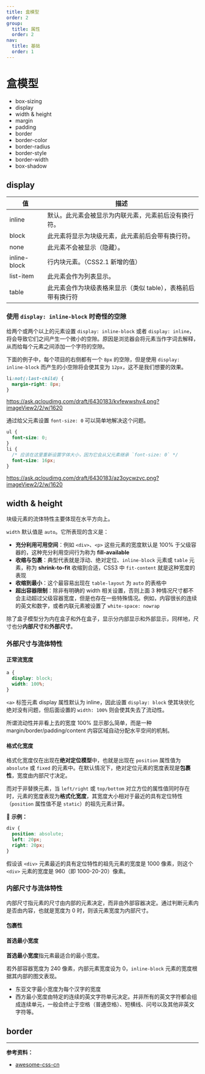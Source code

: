 ```yaml
---
title: 盒模型
order: 2
group:
  title: 属性
  order: 2
nav:
  title: 基础
  order: 1
---
```


# 盒模型

- box-sizing
- display
- width & height
- margin
- padding
- border
- border-color
- border-radius
- border-style
- border-width
- box-shadow

## display

| 值           | 描述                                                         |
| ------------ | ------------------------------------------------------------ |
| inline       | 默认。此元素会被显示为内联元素，元素前后没有换行符。         |
| block        | 此元素将显示为块级元素，此元素前后会带有换行符。             |
| none         | 此元素不会被显示（隐藏）。                                   |
| inline-block | 行内块元素。（CSS2.1 新增的值）                              |
| list-item    | 此元素会作为列表显示。                                       |
| table        | 此元素会作为块级表格来显示（类似 table），表格前后带有换行符 |

### 使用 `display: inline-block` 时奇怪的空隙

给两个或两个以上的元素设置 `display: inline-block` 或者 `display: inline`，将会导致它们之间产生一个微小的空隙。原因是浏览器会将元素当作字词去解释，从而给每个元素之间添加一个字符的空隙。

下面的例子中，每个项目的右侧都有一个 `8px` 的空隙，但是使用 `display: inline-block` 而产生的小空隙将会使其变为 `12px`，这不是我们想要的效果。

```css
li:not(:last-child) {
  margin-right: 8px;
}
```

https://ask.qcloudimg.com/draft/6430183/kvfewwshv4.png?imageView2/2/w/1620

通过给父元素设置 `font-size: 0` 可以简单地解决这个问题。

```css
ul {
  font-size: 0;
}
li {
  /* 应该在这里重新设置字体大小，因为它会从父元素继承 `font-size: 0` */
  font-size: 16px;
}
```

https://ask.qcloudimg.com/draft/6430183/az3oycwzvc.png?imageView2/2/w/1620

## width & height

块级元素的流体特性主要体现在水平方向上。

`width` 默认值是 `auto`。它所表现的含义是：

- **充分利用可用空间**：例如 `<div>`、`<p>` 这些元素的宽度默认是 100% 于父级容器的，这种充分利用空间行为称为 **fill-available**
- **收缩与包裹**：典型代表就是浮动、绝对定位、`inline-block` 元素或 `table` 元素，称为 **shrink-to-fit** 收缩到合适，CSS3 中 `fit-content` 就是这种宽度的表现
- **收缩到最小**：这个最容易出现在 `table-layout` 为 `auto` 的表格中
- **超出容器限制**：除非有明确的 width 相关设置，否则上面 3 种情况尺寸都不会主动超过父级容器宽度，但是也存在一些特殊情况。例如，内容很长的连续的英文和数字，或者内联元素被设置了 `white-space: nowrap`

除了盒子模型分为内在盒子和外在盒子，显示分内部显示和外部显示，同样地，尺寸也分**内部尺寸**和**外部尺寸**。

### 外部尺寸与流体特性

#### 正常流宽度

```css
a {
  display: block;
  width: 100%;
}
```

`<a>` 标签元素 display 属性默认为 inline，因此设置 `display: block` 使其块状化绝对没有问题，但后面设置的 `width: 100%` 则会使其失去了流动性。

所谓流动性并非看上去的宽度 100% 显示那么简单，而是一种 margin/border/padding/content 内容区域自动分配水平空间的机制。

#### 格式化宽度

格式化宽度仅在出现在**绝对定位模型**中，也就是出现在 `position` 属性值为 `absolute` 或 `fixed` 的元素中。在默认情况下，绝对定位元素的宽度表现是**包裹性**，宽度由内部尺寸决定。

而对于非替换元素，当 `left/right` 或 `top/bottom` 对立方位的属性值同时存在时，元素的宽度表现为**格式化宽度**，其宽度大小相对于最近的具有定位特性（`position` 属性值不是 `static`）的祖先元素计算。

🌰 **示例：**

```css
div {
  position: absolute;
  left: 20px;
  right: 20px;
}
```

假设该 `<div>` 元素最近的具有定位特性的祖先元素的宽度是 1000 像素，则这个 `<div>` 元素的宽度是 960（即 1000-20-20）像素。

### 内部尺寸与流体特性

内部尺寸指元素的尺寸由内部的元素决定，而非由外部容器决定。通过判断元素内是否由内容，也就是宽度为 0 时，则该元素宽度为内部尺寸。

#### 包裹性

#### 首选最小宽度

**首选最小宽度**指元素最适合的最小宽度。

若外部容器宽度为 240 像素，内部元素宽度设为 0，`inline-block` 元素的宽度根据其内部的图文表现。

- 东亚文字最小宽度为每个汉字的宽度
- 西方最小宽度由特定的连续的英文字符单元决定。并非所有的英文字符都会组成连续单元，一般会终止于空格（普通空格）、短横线、问号以及其他非英文字符等。

## border

---

**参考资料：**

- [awesome-css-cn](https://github.com/jobbole/awesome-css-cn)
